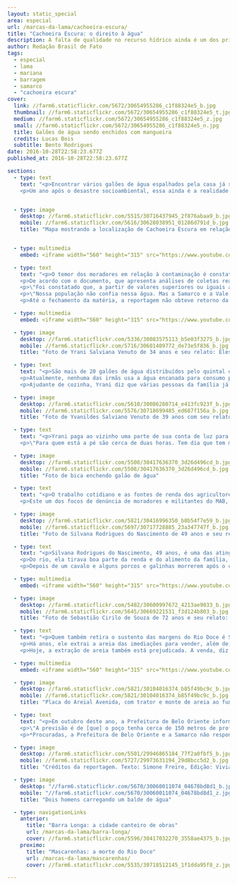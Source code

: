 ```yaml
---
layout: static_special
area: especial
url: /marcas-da-lama/cachoeira-escura/
title: "Cachoeira Escura: o direito à água"
description: A falta de qualidade no recurso hídrico ainda é um dos principais problemas das cidades atingidas pela lama da Samarco
author: Redação Brasil de Fato
tags:
  - especial
  - lama
  - mariana
  - barragem
  - samarco
  - "cachoeira escura"
cover:
  link: //farm6.staticflickr.com/5672/30654955286_c1f88324e5_b.jpg
  thumbnail: //farm6.staticflickr.com/5672/30654955286_c1f88324e5_t.jpg
  medium: //farm6.staticflickr.com/5672/30654955286_c1f88324e5_z.jpg
  small: //farm6.staticflickr.com/5672/30654955286_c1f88324e5_n.jpg
  title: Galões de água sendo enchidos com mangueira
  credits: Lucas Bois
  subtitle: Bento Rodrigues
date: 2016-10-28T22:58:23.677Z
published_at: 2016-10-28T22:58:23.677Z

sections:
  - type: text
    text: "<p>Encontrar vários galões de água espalhados pela casa já se tornou uma rotina na vida de milhares de moradores ao longo da Bacia do Rio Doce. Atingidos pela lama da mineradora Samarco – de propriedade da Vale e da BHP Billiton –, que invadiu o rio e seus afluentes após o rompimento da barragem de Fundão, em Mariana (MG), muitos ainda sofrem com a falta de abastecimento; além de já não confiarem mais na água vinda do fornecimento público.</p>
    <p>Um ano após o desastre socioambiental, essa ainda é a realidade do distrito de Cachoeira Escura, em Belo Oriente – na região do Vale do Rio Doce –, distante cerca de 270 km da capital mineira, Belo Horizonte. Os cerca de 12 mil habitantes do povoado sofrem com problemas de escassez e contaminação dos recursos hídricos, embora a interrupção do fornecimento tenha ocorrido apenas por um curto período, em novembro do ano passado.</p>"


  - type: image
    desktop: //farm6.staticflickr.com/5515/30716437945_2f876abaa9_b.jpg
    mobile: //farm6.staticflickr.com/5616/30628038951_01286d791d_b.jpg
    title: "Mapa mostrando a localização de Cachoeira Escura em relação à Barragem de Fundão, mais distante que Mariana, Bentos Rodrigues e Barra Longa. E um pouco antes de Belo Oriente"


  - type: multimedia
    embed: <iframe width="560" height="315" src="https://www.youtube.com/embed/1Yfj8eOU9-U" frameborder="0" allowfullscreen></iframe>

  - type: text
    text: "<p>O temor dos moradores em relação à contaminação é constatado em laudos oficiais. Em agosto deste ano, o Ministério Público de Minas Gerais (MPMG), o Ministério Público Federal (MPF) e a Defensoria Pública da União divulgaram um laudo técnico sobre a qualidade da água tratada do Rio Doce e que é distribuída na cidade de Governador Valadares, distante cerca de 70 km de Belo Oriente.</p>
    <p>De acordo com o documento, que apresenta análises de coletas realizadas em julho deste ano, a Central de Apoio Técnico (Ceat) concluiu que a água que chega no município não é potável, ou seja, não está própria para o consumo da população, uma vez que apresenta nível elevado de alumínio e turbidez acima do limite estabelecido pelo Ministério da Saúde, o que pode causar doenças.</p>
    <p>\"Foi constatado que, a partir de valores superiores ou iguais a 0,1 mg/L de alumínio na água produzida para abastecimento público, o risco de demência e declínio cognitivo aumenta. Ademais, inúmeros estudos demonstram que a presença do alumínio na água, em concentrações superiores ao padrão de potabilidade, pode contribuir para o aparecimento de algumas doenças no organismo humano, tais como a osteoporose e doenças neurológicas e alterações neurocomportamentais, incluindo a encefalopatia, esclerose lateral amiotrófica, doença de Parkinson, demência dialítica e mal de Alzheimer\", aponta o texto.</p>
    <p>\"Nossa população não confia nessa água. Mas a Samarco e a Vale simplesmente ignoram o fato e insistem que a água tem qualidade. Aqui em Cachoeira Escura, nós temos a mesma água de lá [Governador Valadares]. Um pouco pior, porque aqui nós estamos mais próximos da barragem e nosso tratamento é bem mais precário do que o deles, apesar de ser da mesma rede que é o Saae [Serviço de Abastecimento de Água e Esgoto de Belo Oriente], mas o de lá é bem mais equipado\", relata a militante do Movimento dos Atingidos por Barragens (MAB), Ellen Dutra de Oliveira, que é moradora da região.</p>
    <p>Até o fechamento da matéria, a reportagem não obteve retorno da Samarco quanto aos problemas relatados pela população local.</p>"

  - type: multimedia
    embed: <iframe width="560" height="315" src="https://www.youtube.com/embed/tIY-QqcXUDw" frameborder="0" allowfullscreen></iframe>

  - type: image
    desktop: //farm6.staticflickr.com/5336/30083575113_b5e03f3275_b.jpg
    mobile: //farm6.staticflickr.com/5716/30601409772_de73e5f836_b.jpg
    title: "Foto de Yrani Salviana Venuto de 34 anos e seu relato: Eles (Empresa e governo) falam que água está própria pra beber, mas não está. A gente passa mal, fica com o estômago doendo, tontura."

  - type: text
    text: "<p>São mais de 20 galões de água distribuídos pelo quintal da casa de Yrani Salviana Venuto, 34 anos, onde também moram as três irmãs, além de filhos, sobrinhos e sua mãe. Localizada na parte alta da cidade, a residência fica a 40 minutos da bica mais próxima, na qual é possível captar água gratuitamente.</p>
    <p>Atualmente, nenhuma das irmãs usa a água encanada para consumo próprio. O que chega pelos canos serve apenas para lavar roupas, louças e utensílios da casa.</p>
    <p>Ajudante de cozinha, Yrani diz que várias pessoas da família já se sentiram mal após consumir o que ela chama de \"água da Samarco\". Vômito, diarreia, dor de estômago, tontura e alergia na pele são alguns dos sintomas levantados por ela. O maior medo agora é pela saúde dos filhos e sobrinhos que bebem a água encanada na escola. \"Tem uma moça que levou o filho no médico, que disse que era para ela dar uns dois litros de água mineral para ele levar para a escola. E que se ela der água [encanada] pra ele, ele vai morrer\", conta.</p>"

  - type: image
    desktop: //farm6.staticflickr.com/5610/30086280714_e413fc923f_b.jpg
    mobile: //farm6.staticflickr.com/5576/30718699485_ed687f156a_b.jpg
    title: "Foto de Yvanildes Salviano Venuto de 39 anos com seu relato: Outro dia a gente saiu de casa 23h30, para aproveitar que tem pouca gente na bica para pegar água, VOltamos de lá uma hora da manhã."

  - type: text
    text: "<p>Yrani paga ao vizinho uma parte de sua conta de luz para captar água de uma fonte privada. Já a irmã, Yvanildes Salviano Venuto Teotônio, 39 anos, dispõe de um carro e consegue mais facilmente descer o morro e encher alguns galões de água para consumo: são cerca de seis por semana.</p>
    <p>\"Para quem está a pé são cerca de duas horas. Tem dia que tem muita água, [tem dia] que a água é pouca. Gasta muito tempo para subir esse morro, que é muito alto. De carro dá uns 30 minutos para subir, mais uma hora para pegar a água\", conta. Além disso, há vizinhos que não têm condições de se locomover e chegam a pagar de R$ 15 a R$ 20, por semana, para quem tem transporte e pode buscar água.</p>"

  - type: image
    desktop: //farm6.staticflickr.com/5508/30417636370_3d26d496cd_b.jpg
    mobile: //farm6.staticflickr.com/5508/30417636370_3d26d496cd_b.jpg
    title: "Foto de bica enchendo galão de água"

  - type: text
    text: "<p>O trabalho cotidiano e as fontes de renda dos agricultores, ribeirinhos, pescadores e indígenas que vivem ao longo de toda a extensão do Rio Doce foram atingidos. Nesse cenário de comprometimento da qualidade da água e do solo, \"propriedades camponesas, dependentes da criação de gado e dos rios próximos para sua reprodução social foram diretamente afetadas\". Isso é o que aponta o relatório \"Antes fosse mais leve a carga: Avaliação dos aspectos econômicos, políticos e sociais do desastre da Samarco/Vale/BHP em Mariana (MG)\", do Grupo Política, Economia, Mineração, Ambiente e Sociedade (PoEMAS).</p>
    <p>Este um dos focos de denúncia de moradores e militantes do MAB, que, ao longo do último ano, vêm reivindicando que a Samarco reconheça pescadores e pequenos produtores da região como atingidos, uma vez que a lama que chegou no distrito mineiro também impôs a perda do trabalho de subsistência.</p>"

  - type: image
    desktop: //farm6.staticflickr.com/5821/30416996350_b8b54f7e59_b.jpg
    mobile: //farm6.staticflickr.com/5697/30717728885_23a347747f_b.jpg
    title: "Foto de Silvana Rodrigues do Nascimento de 49 anos e seu relato: Agora, com o estrago que está no rio, não tem como manter a família"

  - type: text
    text: "<p>Silvana Rodrigues do Nascimento, 49 anos, é uma das atingidas no distrito. Com uma relação antiga com o Rio Doce, as lembranças da vida que ela um dia teve são substituídas, hoje, pela lama visível todos os dias no quintal de sua casa.</p>
    <p>Do rio, ela tirava boa parte da renda e do alimento da família, pescando para o próprio consumo ou vendendo o excedente. Agora, conta ela, já não é possível nada disso. \"A renda caiu demais na casa. Não tem mais recurso para manter a casa igual mantinha\", diz. Ela não é reconhecida pela Samarco como uma atingida.</p>
    <p>Depois de um cavalo e alguns porcos e galinhas morrerem após o consumo da água do rio, Silvana teve certeza que já não era mais possível beber da mesma fonte que a alimentou durante boa parte de sua vida. Atualmente, o abastecimento de água vem de um caminhão pipa que passa uma vez por semana em sua residência. \"Não tem recurso [financeiro] para ter uma água limpa para tomar em casa. O caminhão pipa é que coloca água aqui. Nós temos que economizar muito, porque acaba antes [do caminhão voltar]\", afirma.</p>"

  - type: multimedia
    embed: <iframe width="560" height="315" src="https://www.youtube.com/embed/-q2CWrnPmrE" frameborder="0" allowfullscreen></iframe>

  - type: image
    desktop: //farm6.staticflickr.com/5482/30600997672_4213ae9033_b.jpg
    mobile: //farm6.staticflickr.com/5645/30669221531_f3d124b803_b.jpg
    title: "Foto de Sebastião Cirilo de Souza de 72 anos e seu relato: A venda da areia diminuiu muito por causa do barro (lama) que desceu"

  - type: text
    text: "<p>Quem também retira o sustento das margens do Rio Doce é Sebastião Cirilo de Souza, 72 anos. \"A idade que eu tenho é a idade que eu estou na beira deste rio aqui\", brinca.
    <p>Há anos, ele extrai a areia das imediações para vender, além de, vez ou outra, pescar. \"Quando eu tinha 17 anos eu conseguia pescar peixe neste rio, de 18 a 19 quilos. A sobrevivência que a gente tinha, era do que a gente tirava daqui\", lembra.</p>
    <p>Hoje, a extração de areia também está prejudicada. A venda, diz ele, \"diminuiu muito por causa do barro que desceu\" do rio após o rompimento.</p>"

  - type: multimedia
    embed: <iframe width="560" height="315" src="https://www.youtube.com/embed/nTiIbUPMO_M" frameborder="0" allowfullscreen></iframe>  

  - type: image
    desktop: //farm6.staticflickr.com/5821/30104016374_b85f49bc9c_b.jpg
    mobile: //farm6.staticflickr.com/5821/30104016374_b85f49bc9c_b.jpg
    title: "Placa do Areial Avenida, com trator e monte de areia ao fundo"  

  - type: text
    text: "<p>Em outubro deste ano, a Prefeitura de Belo Oriente informou, em sua página na internet, que firmou um acordo com a mineradora Samarco para melhorar o abastecimento de água na cidade. A empresa realiza a escavação de um poço artesiano em um local próximo à Estação de Tratamento de Água (ETA) de Cachoeira Escura.</p>
    <p>\"A previsão é de [que] o poço tenha cerca de 150 metros de profundidade e possa jorrar algo em torno de 10 mil litros de água/hora, ajudando a suprir a demanda. Outro fato ressaltado é que água extraída debaixo de rochas é de excelente qualidade\", diz o texto publicado.</p>
    <p>*Procuradas, a Prefeitura de Belo Oriente e a Samarco não responderam aos questionamentos da reportagem até o fechamento.</p>"  

  - type: image
    desktop: //farm6.staticflickr.com/5501/29946865184_77f2a0fbf5_b.jpg
    mobile: //farm6.staticflickr.com/5727/29973631194_29d8bcc5d2_b.jpg
    title: "Créditos da reportagem. Texto: Simone Freire, Edição: Viviana Fernandes, Vídeo e Foto: José Eduardo Bernardes e Guilherme Weimann, Arte: Wilcker Morais"

  - type: image
    desktop: "//farm6.staticflickr.com/5670/30060011074_04678bd8d1_b.jpg"
    mobile: "//farm6.staticflickr.com/5670/30060011074_04678bd8d1_z.jpg"
    title: "Dois homens carregando um balde de água"  

  - type: navigationLinks
    anterior:
      title: "Barra Longa: a cidade canteiro de obras"
      url: /marcas-da-lama/barra-longa/
      cover: //farm6.staticflickr.com/5596/30417032270_3558ae4375_b.jpg
    proximo:
      title: "Mascarenhas: a morte do Rio Doce"
      url: /marcas-da-lama/mascarenhas/
      cover: //farm6.staticflickr.com/5535/30718512145_1f1dda95f8_z.jpg

---
```


